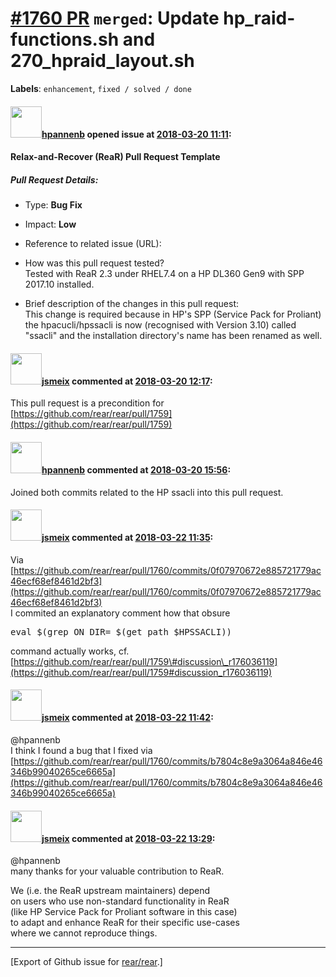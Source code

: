 [\#1760 PR](https://github.com/rear/rear/pull/1760) `merged`: Update hp\_raid-functions.sh and 270\_hpraid\_layout.sh
=====================================================================================================================

**Labels**: `enhancement`, `fixed / solved / done`

#### <img src="https://avatars.githubusercontent.com/u/13567759?u=b037e492e58a5f63f35277b3606d500cd622c8ed&v=4" width="50">[hpannenb](https://github.com/hpannenb) opened issue at [2018-03-20 11:11](https://github.com/rear/rear/pull/1760):

#### Relax-and-Recover (ReaR) Pull Request Template

##### Pull Request Details:

-   Type: **Bug Fix**

-   Impact: **Low**

-   Reference to related issue (URL):

-   How was this pull request tested?  
    Tested with ReaR 2.3 under RHEL7.4 on a HP DL360 Gen9 with SPP
    2017.10 installed.

-   Brief description of the changes in this pull request:  
    This change is required because in HP's SPP (Service Pack for
    Proliant) the hpacucli/hpssacli is now (recognised with Version
    3.10) called "ssacli" and the installation directory's name has been
    renamed as well.

#### <img src="https://avatars.githubusercontent.com/u/1788608?u=925fc54e2ce01551392622446ece427f51e2f0ce&v=4" width="50">[jsmeix](https://github.com/jsmeix) commented at [2018-03-20 12:17](https://github.com/rear/rear/pull/1760#issuecomment-374576851):

This pull request is a precondition for
[https://github.com/rear/rear/pull/1759](https://github.com/rear/rear/pull/1759)

#### <img src="https://avatars.githubusercontent.com/u/13567759?u=b037e492e58a5f63f35277b3606d500cd622c8ed&v=4" width="50">[hpannenb](https://github.com/hpannenb) commented at [2018-03-20 15:56](https://github.com/rear/rear/pull/1760#issuecomment-374651595):

Joined both commits related to the HP ssacli into this pull request.

#### <img src="https://avatars.githubusercontent.com/u/1788608?u=925fc54e2ce01551392622446ece427f51e2f0ce&v=4" width="50">[jsmeix](https://github.com/jsmeix) commented at [2018-03-22 11:35](https://github.com/rear/rear/pull/1760#issuecomment-375273420):

Via  
[https://github.com/rear/rear/pull/1760/commits/0f07970672e885721779ac46ecf68ef8461d2bf3](https://github.com/rear/rear/pull/1760/commits/0f07970672e885721779ac46ecf68ef8461d2bf3)  
I commited an explanatory comment how that obsure

<pre>
eval $(grep ON_DIR= $(get_path $HPSSACLI))
</pre>

command actually works, cf.  
[https://github.com/rear/rear/pull/1759\#discussion\_r176036119](https://github.com/rear/rear/pull/1759#discussion_r176036119)

#### <img src="https://avatars.githubusercontent.com/u/1788608?u=925fc54e2ce01551392622446ece427f51e2f0ce&v=4" width="50">[jsmeix](https://github.com/jsmeix) commented at [2018-03-22 11:42](https://github.com/rear/rear/pull/1760#issuecomment-375275161):

@hpannenb  
I think I found a bug that I fixed via  
[https://github.com/rear/rear/pull/1760/commits/b7804c8e9a3064a846e46346b99040265ce6665a](https://github.com/rear/rear/pull/1760/commits/b7804c8e9a3064a846e46346b99040265ce6665a)

#### <img src="https://avatars.githubusercontent.com/u/1788608?u=925fc54e2ce01551392622446ece427f51e2f0ce&v=4" width="50">[jsmeix](https://github.com/jsmeix) commented at [2018-03-22 13:29](https://github.com/rear/rear/pull/1760#issuecomment-375305702):

@hpannenb  
many thanks for your valuable contribution to ReaR.

We (i.e. the ReaR upstream maintainers) depend  
on users who use non-standard functionality in ReaR  
(like HP Service Pack for Proliant software in this case)  
to adapt and enhance ReaR for their specific use-cases  
where we cannot reproduce things.

------------------------------------------------------------------------

\[Export of Github issue for
[rear/rear](https://github.com/rear/rear).\]
